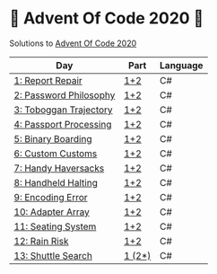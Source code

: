 # 🎄 Advent Of Code 2020 🎄

Solutions to [Advent Of Code 2020](https://adventofcode.com/2020)

| Day | Part | Language |
|-----|------|----------|
|[1: Report Repair](https://adventofcode.com/2020/day/1)|[1+2](/puzzle1/Program.cs)|C#
|[2: Password Philosophy](https://adventofcode.com/2020/day/2)|[1+2](/puzzle2/Program.cs)|C#
|[3: Toboggan Trajectory](https://adventofcode.com/2020/day/3)|[1+2](/puzzle3/Program.cs)|C#
|[4: Passport Processing](https://adventofcode.com/2020/day/4)|[1+2](/puzzle4/Program.cs)|C#
|[5: Binary Boarding](https://adventofcode.com/2020/day/5)|[1+2](/puzzle5/Program.cs)|C#
|[6: Custom Customs](https://adventofcode.com/2020/day/6)|[1+2](/puzzle6/Program.cs)|C#
|[7: Handy Haversacks](https://adventofcode.com/2020/day/7)|[1+2](/puzzle7/Program.cs)|C#
|[8: Handheld Halting](https://adventofcode.com/2020/day/8)|[1+2](/puzzle8/Program.cs)|C#
|[9: Encoding Error](https://adventofcode.com/2020/day/9)|[1+2](/puzzle9/Program.cs)|C#
|[10: Adapter Array](https://adventofcode.com/2020/day/10)|[1+2](/puzzle10/Program.cs)|C#
|[11: Seating System](https://adventofcode.com/2020/day/11)|[1+2](/puzzle11/Program.cs)|C#
|[12: Rain Risk](https://adventofcode.com/2020/day/12)|[1+2](/puzzle12/Program.cs)|C#
|[13: Shuttle Search](https://adventofcode.com/2020/day/13)|[1 (2*)](/puzzle13/Program.cs)|C#
